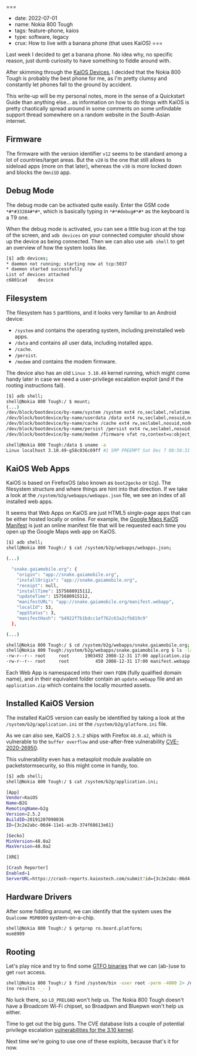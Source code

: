 ===
- date: 2022-07-01
- name: Nokia 800 Tough
- tags: feature-phone, kaios
- type: software, legacy
- crux: How to live with a banana phone (that uses KaiOS)
===


Last week I decided to get a banana phone. No idea why, no specific reason,
just dumb curiosity to have something to fiddle around with.

After skimming through the [KaiOS Devices](https://www.kaiostech.com/explore/devices/),
I decided that the Nokia 800 Tough is probably the best phone for me, as
I'm pretty clumsy and constantly let phones fall to the ground by accident.

This write-up will be my personal notes, more in the sense of a Quickstart
Guide than anything else... as information on how to do things with KaiOS
is pretty chaotically spread around in some comments on some unfindable
support thread somewhere on a random website in the South-Asian internet.


## Firmware

The firmware with the version identifier `v12` seems to be standard among
a lot of countries/target areas. But the `v20` is the one that still allows
to sideload apps (more on that later), whereas the `v30` is more locked down
and blocks the `OmniSD` app.


## Debug Mode

The debug mode can be activated quite easily. Enter the GSM code `*#*#33284#*#*`,
which is basically typing in `*#*#debug#*#*` as the keyboard is a T9 one.

When the debug mode is activated, you can see a little bug icon at the top of the
screen, and `adb devices` on your connected computer should show up the device
as being connected. Then we can also use `adb shell` to get an overview of
how the system looks like.

```bash
[$] adb devices;
* daemon not running; starting now at tcp:5037
* daemon started successfully
List of devices attached
c6801cad	device
```

## Filesystem

The filesystem has `5` partitions, and it looks very familiar to an Android device:

- `/system` and contains the operating system, including preinstalled web apps.
- `/data` and contains all user data, including installed apps.
- `/cache`.
- `/persist`.
- `/modem` and contains the modem firmware.

The device also has an old `Linux 3.10.49` kernel running, which might come handy later
in case we need a user-privilege escalation exploit (and if the rooting instructions fail).

```bash
[$] adb shell;
shell@Nokia 800 Tough:/ $ mount;
(...)
/dev/block/bootdevice/by-name/system /system ext4 ro,seclabel,relatime,discard,data=ordered 0 0
/dev/block/bootdevice/by-name/userdata /data ext4 rw,seclabel,nosuid,nodev,noatime,discard,noauto_da_alloc,data=ordered 0 0
/dev/block/bootdevice/by-name/cache /cache ext4 rw,seclabel,nosuid,nodev,relatime,data=ordered 0 0
/dev/block/bootdevice/by-name/persist /persist ext4 rw,seclabel,nosuid,nodev,relatime,data=ordered 0 0
/dev/block/bootdevice/by-name/modem /firmware vfat ro,context=u:object_r:firmware_file:s0,relatime,uid=100

shell@Nokia 800 Tough:/data $ uname -a
Linux localhost 3.10.49-g58c036c69ff #1 SMP PREEMPT Sat Dec 7 08:58:31 CST 2019 armv7l
```


## KaiOS Web Apps

KaiOS is based on FirefoxOS (also known as `boot2gecko` or `b2g`). The filesystem structure
and where things are hint into that direction. If we take a look at the `/system/b2g/webapps/webapps.json`
file, we see an index of all installed web apps.

It seems that Web Apps on KaiOS are just HTML5 single-page apps that can be either hosted
locally or online. For example, the [Google Maps KaiOS Manifest](https://www.google.com/maps/preview/pwa/kaios/manifest.webapp)
is just an online manifest file that will be requested each time you open up the Google Maps
web app on KaiOS.

```bash
[$] adb shell;
shell@Nokia 800 Tough:/ $ cat /system/b2g/webapps/webapps.json;

(...)

  "snake.gaiamobile.org": {
    "origin": "app://snake.gaiamobile.org",
    "installOrigin": "app://snake.gaiamobile.org",
    "receipt": null,
    "installTime": 1575680915112,
    "updateTime": 1575680915112,
    "manifestURL": "app://snake.gaiamobile.org/manifest.webapp",
    "localId": 53,
    "appStatus": 3,
    "manifestHash": "b4922f7b1bdcc1ef762c63a2cfb819c9"
  },

(...)

shell@Nokia 800 Tough:/ $ cd /system/b2g/webapps/snake.gaiamobile.org;
shell@Nokia 800 Tough:/system/b2g/webapps/snake.gaiamobile.org $ ls -la
-rw-r--r-- root     root      1903492 2008-12-31 17:00 application.zip
-rw-r--r-- root     root          450 2008-12-31 17:00 manifest.webapp
```

Each Web App is namespaced into their own `FQDN` (fully qualified domain name), and in their
equivalent folder contain an `update.webapp` file and an `application.zip` which contains
the locally mounted assets.


## Installed KaiOS Version

The installed KaiOS version can easily be identified by taking a look at the `/system/b2g/application.ini`
or the `/system/b2g/platform.ini` file.

As we can also see, KaiOS `2.5.2` ships with Firefox `48.0.a2`, which is vulnerable to the
`buffer overflow` and use-after-free vulnerability [CVE-2020-26950](https://packetstormsecurity.com/files/166175/Firefox-MCallGetProperty-Write-Side-Effects-Use-After-Free.html).

This vulnerability even has a metasploit module available on packetstormsecurity, so this might come in handy, too.

```bash
[$] adb shell;
shell@Nokia 800 Tough:/ $ cat /system/b2g/application.ini;

[App]
Vendor=KaiOS
Name=B2G
RemotingName=b2g
Version=2.5.2
BuildID=20191207090036
ID={3c2e2abc-06d4-11e1-ac3b-374f68613e61}

[Gecko]
MinVersion=48.0a2
MaxVersion=48.0a2

[XRE]

[Crash Reporter]
Enabled=1
ServerURL=https://crash-reports.kaiostech.com/submit?id={3c2e2abc-06d4-11e1-ac3b-374f68613e61}&version=2.5.2&buildid=20191207090036
```


## Hardware Drivers

After some fiddling around, we can identify that the system uses the `Qualcomm MSM8909`
system-on-a-chip.

```bash
shell@Nokia 800 Tough:/ $ getprop ro.board.platform;
msm8909
```


## Rooting

Let's play nice and try to find some [GTFO binaries](https://gtfobins.github.io/) that
we can (ab-)use to get `root` access.

```bash
shell@Nokia 800 Tough:/ $ find /system/bin -user root -perm -4000 2> /dev/null;
(no results -_- )
```

No luck there, so `LD_PRELOAD` won't help us. The Nokia 800 Tough doesn't have a
Broadcom Wi-Fi chipset, so Broadpwn and Bluepwn won't help us either.

Time to get out the big guns. The CVE database lists a couple of potential privilege
escalation [vulnerabilities for the 3.10 kernel](https://www.cvedetails.com/vulnerability-list/vendor_id-33/product_id-47/version_id-498060/Linux-Linux-Kernel-3.10.html).

Next time we're going to use one of these exploits, because that's it for now.

